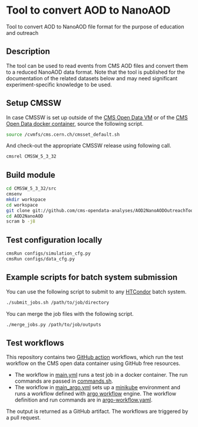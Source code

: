 # Tool to convert AOD to NanoAOD

Tool to convert AOD to NanoAOD file format for the purpose of education and outreach

## Description

The tool can be used to read events from CMS AOD files and convert them to a reduced NanoAOD data format. Note that the tool is published for the documentation of the related datasets below and may need significant experiment-specific knowledge to be used.

## Setup CMSSW

In case CMSSW is set up outside of the [CMS Open Data VM](http://opendata.cern.ch/record/252) or of the [CMS Open Data docker container](http://opendata.cern.ch/docs/cms-guide-docker), source the following script.

```bash
source /cvmfs/cms.cern.ch/cmsset_default.sh
```

And check-out the appropriate CMSSW release using following call.

```bash
cmsrel CMSSW_5_3_32
```

## Build module

```bash
cd CMSSW_5_3_32/src
cmsenv
mkdir workspace
cd workspace
git clone git://github.com/cms-opendata-analyses/AOD2NanoAODOutreachTool -b v1.2 AOD2NanoAOD
cd AOD2NanoAOD
scram b -j8
```

## Test configuration locally

```bash
cmsRun configs/simulation_cfg.py
cmsRun configs/data_cfg.py
```

## Example scripts for batch system submission

You can use the following script to submit to any [HTCondor](https://research.cs.wisc.edu/htcondor/) batch system.

```bash
./submit_jobs.sh /path/to/job/directory
```

You can merge the job files with the following script.

```bash
./merge_jobs.py /path/to/job/outputs
```

## Test workflows

This repository contains two [GitHub action](https://github.com/features/actions) workflows, which run the test workflow on the CMS open data container using GitHub free resources.  
- The workflow in [main.yml](.github/workflows/main.yml) runs a test job in a docker container. The run commands are passed in [commands.sh](commands.sh).
- The workflow in [main_argo.yml](.github/workflows/main_argo.yml) sets up a [minikube](https://minikube.sigs.k8s.io/docs/start/) environment and runs a workflow defined with [argo workflow](https://argoproj.github.io/argo/quick-start/) engine. The workflow definition and run commands are in [argo-workflow.yaml](argo-workflow.yaml).

The output is returned as a GitHub artifact. The workflows are triggered by a pull request.
